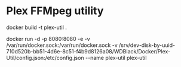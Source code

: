 
# Plex FFMpeg utility

docker build -t plex-util .

docker run -d -p 8080:8080 -e -v /var/run/docker.sock:/var/run/docker.sock -v /srv/dev-disk-by-uuid-710d520b-bb51-4d6e-8c51-f4b9d8126a08/WDBlack/Docker/Plex-Util/config.json:/etc/config.json --name plex-util plex-util


